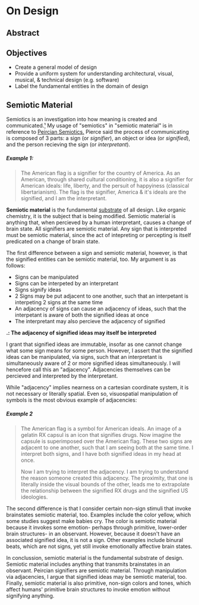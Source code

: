 # On Design

## Abstract

## Objectives

- Create a general model of design
- Provide a uniform system for understanding architectural, visual, musical, & technical design (e.g. software)
- Label the fundamental entities in the domain of design

## Semiotic Material

Semiotics is an investigation into how meaning is created and communicated.[¹](https://signsalad.com/our-thoughts/what-is-semiotics/) My usage of "semiotics" in "semiotic material" is in reference to [Peircian Semiotics.](https://plato.stanford.edu/entries/peirce-semiotics/) Pierce said the process of communicating is composed of 3 parts: a sign (or _signifier_), an object or idea (or _signified_), and the person recieving the sign (or _interpretant_).

##### Example 1:
> The American flag is a signifier for the country of America.  As an American, through shared cultural conditioning, it is also a signifier for American ideals: life, liberty, and the persuit of happyiness (classical libertarianism).  The flag is the signifier, America & it's ideals are the signified, and I am the interpretant.

**Semiotic material** is the fundamental [substrate](<https://en.wikipedia.org/wiki/Substrate_(chemistry)>) of all design. Like organic chemistry, it is the subject that is being modified. Semiotic material is anything that, when percieved by a human interpretant, causes a change of brain state.  All signifiers are semiotic material. Any sign that is interpreted must be semiotic material, since the act of intepreting or percepting is itself predicated on a change of brain state.

The first difference between a sign and semiotic material, however, is that the signified entities can be semiotic material, too. My argument is as follows:

- Signs can be manipulated
- Signs can be interpeted by an interpretant
- Signs signify ideas
- 2 Signs may be put adjacent to one another, such that an interpetant is interpeting 2 signs at the same time
- An adjacency of signs can cause an adjacency of ideas, such that the interpetant is aware of both the signified ideas at once
- The interpretant may also percieve the adjacency of signified

**.: The adjacency of signified ideas may itself be interpreted**

I grant that signified ideas are immutable, insofar as one cannot change what some sign means for some person. However, I assert that the signified ideas can be manipulated, via signs, such that an interpretant is simultaneously aware of 2 or more signified ideas simultaneously. I will hencefore call this an "adjacency". Adjacencies themselves can be percieved and interpreted by the interpretant.

While "adjacency" implies nearness on a cartesian coordinate system, it is not necessary or literally spatial. Even so, visuospatial manipulation of symbols is the most obvious example of adjacencies:

##### Example 2
> The American flag is a symbol for American ideals.  An image of a gelatin RX capsul is an icon that signifies drugs.  Now imagine the capsule is superimposed over the American flag. These two signs are adjacent to one another, such that I am seeing both at the same time.  I interpret both signs, and I have both signified ideas in my head at once.
>
> Now I am trying to interpret the adjacency.  I am trying to understand the reason someone created this adjacency. The proximity, that one is literally inside the visual bounds of the other, leads me to extrapolate the relationship between the signified RX drugs and the signified US ideologies.


The second difference is that I consider certain non-sign stimuli that invoke brainstates semiotic material, too.  Examples include the color yellow, which some studies suggest make babies cry.  The color is semiotic material because it invokes some emotion- perhaps through primitive, lower-order brain structures- in an observant.  However, because it doesn't have an associated signified idea, it is not a sign.  Other examples include binural beats, which are not signs, yet still invoke emotionally affective brain states.

In conclussion, semiotic material is the fundamental substrate of design.  Semiotic material includes anything that transmits brainstates in an observant.  Peircian signifiers are semiotic material.  Through manipulation via adjacencies, I argue that signified ideas may be semiotic material, too.  Finally, semiotic material is also primitive, non-sign colors and tones, which affect humans' primitive brain structures to invoke emotion without signifying anything.